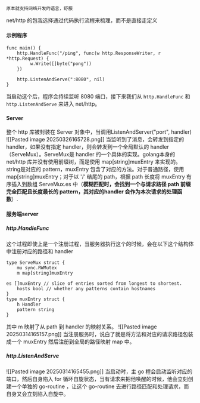 	原本就支持网络开发的语言，舒服
net/http 的包我选择通过代码执行流程来梳理，而不是直接走定义
#### 示例程序
```
func main() {
	http.HandleFunc("/ping", func(w http.ResponseWriter, r *http.Request) {
		 w.Write([]byte("pong"))
	})

	http.ListenAndServe(":8080", nil)
}
```
当启动这个后，程序会持续监听 8080 端口，接下来我们从 `http.HandleFunc` 和 `http.ListenAndServe` 来进入 net/http。
#### Server
整个 http 库被封装在 Server 对象中，当调用ListenAndServer("port", handler)
![[Pasted image 20250326165728.png]]
当监听到了消息，会转发到指定的 handler，如果没有指定 handler，则会转发到一个全局默认的 handler（ServeMux）。ServeMux是 handler 的一个具体的实现。golang本身的 net/http 库并没有使用前缀树，而是使用 map[string]muxEntry 来实现的。string是对应的 pattern，muxEntry 包含了对应的方法。对于普通路径，使用map[string]muxEntry；对于以 '/' 结尾的 path，根据 path 长度将 muxEntry 有序插入到数组 ServeMux.es 中（**模糊匹配时，会找到一个与请求路径 path 前缀完全匹配且长度最长的 pattern，其对应的handler 会作为本次请求的处理函数**）.
#### 服务端server
##### http.HandleFunc
这个过程即使上是一个注册过程，当服务器执行这个的时候，会在以下这个结构体中注册对应的路径和 handler
```
type ServeMux struct {    
	mu sync.RWMutex    
	m map[string]muxEntry    
	es []muxEntry // slice of entries sorted from longest to shortest.    
	hosts bool // whether any patterns contain hostnames
}
type muxEntry struct {    
	h Handler    
	pattern string 
}
```
其中 m 映射了从 path 到 handler 的映射关系。
![[Pasted image 20250314165157.png]]
当注册服务时，说白了就是将方法和对应的请求路径包装成一个 muxEntry 然后注册到全局的路径映射 map 中。
##### http.ListenAndServe
![[Pasted image 20250314165455.png]]
当启动时，主 go 程会启动监听对应的端口，然后自身陷入 for 循环自旋状态，当有请求来把他唤醒的时候，他会立刻创建一个单独的 go-routine ，让这个 go-routine 去进行路径匹配和处理请求，而自身又会立刻陷入自旋中。